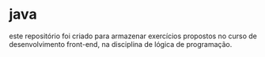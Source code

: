 # java

  este repositório foi criado para armazenar exercícios propostos no curso de desenvolvimento front-end, na disciplina de lógica de programação.
  
  
